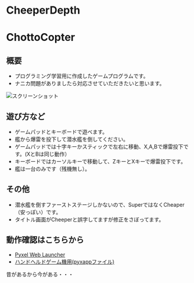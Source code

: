 # CheeperDepth

# ChottoCopter

## 概要
- プログラミング学習用に作成したゲームプログラムです。
- ナニカ問題がありましたら対応させていただきたいと思います。

![スクリーンショット](https://cdn-ak.f.st-hatena.com/images/fotolife/H/Hiesuke/20240521/20240521231144.png)

## 遊び方など
- ゲームパッドとキーボードで遊べます。
- 艦から爆雷を投下して潜水艦を倒してください。
- ゲームパッドでは十字キーかスティックで左右に移動、X,A,Bで爆雷投下です。(XとBは同じ動作）
- キーボードではカーソルキーで移動して、ZキーとXキーで爆雷投下です。
- 艦は一台のみです（残機無し）。

## その他
- 潜水艦を倒すファーストステージしかないので、SuperではなくCheaper（安っぽい）です。
- タイトル画面がCheeperと誤字してますが修正をさぼってます。

## 動作確認はこちらから
- [Pyxel Web Launcher](https://kitao.github.io/pyxel/wasm/launcher/?run=Hiekichi.CheaperDepth.CheaperDepth240)
- [ハンドヘルドゲーム機用(pyxappファイル)](https://github.com/Hiekichi/CheaperDepth/blob/main/CheaperDepth.pyxapp)

昔があるから今がある・・・
